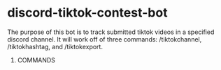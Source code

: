 # discord-tiktok-contest-bot
The purpose of this bot is to track submitted tiktok videos in a specified discord channel. It will work off of three commands: /tiktokchannel, /tiktokhashtag, and /tiktokexport.

1. COMMANDS
